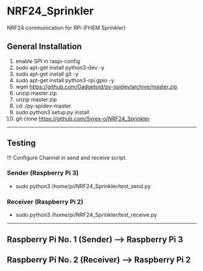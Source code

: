 # NRF24_Sprinkler
NRF24 communication for RPi (FHEM Sprinkler)

## General Installation
1. enable SPI in raspi-config
2. sudo apt-get install python3-dev -y
3. sudo apt-get install git -y
4. sudo apt-get install python3-rpi.gpio -y
5. wget https://github.com/Gadgetoid/py-spidev/archive/master.zip
6. unzip master.zip
7. unzip master.zip
8. cd ./py-spidev-master
9. sudo python3 setup.py install
10. git clone https://github.com/Syrex-o/NRF24_Sprinkler

---

## Testing
!!! Configure Channel in send and receive script.
### Sender (Raspberry Pi 3)
- sudo python3 /home/pi/NRF24_Sprinkler/test_send.py
### Receiver (Raspberry Pi 2)
- sudo python3 /home/pi/NRF24_Sprinkler/test_receive.py

---

## Raspberry Pi No. 1 (Sender) --> Raspberry Pi 3
## Raspberry Pi No. 2 (Receiver) --> Raspberry Pi 2
